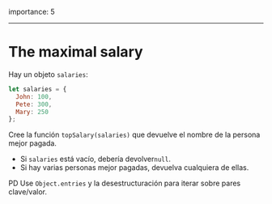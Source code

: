 importance: 5

---

# The maximal salary

Hay un objeto `salaries`:

```js
let salaries = {
  John: 100,
  Pete: 300,
  Mary: 250
};
```

Cree la función `topSalary(salaries)` que devuelve el nombre de la persona mejor pagada.

- Si `salaries` está vacío, debería devolver`null`.
- Si hay varias personas mejor pagadas, devuelva cualquiera de ellas.

PD Use `Object.entries` y la desestructuración para iterar sobre pares clave/valor.

